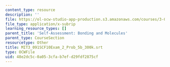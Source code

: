 ```yaml
---
content_type: resource
description: ''
file: https://ol-ocw-studio-app-production.s3.amazonaws.com/courses/3-091sc-introduction-to-solid-state-chemistry-fall-2010/48e2dc5c0a053cfab7efd29fdf2875cf_MIT3_091SCF10Exam_2_Prob_5b_300k.srt
file_type: application/x-subrip
learning_resource_types: []
parent_title: 'Self-Assessment: Bonding and Molecules'
parent_type: CourseSection
resourcetype: Other
title: MIT3_091SCF10Exam_2_Prob_5b_300k.srt
type: OCWFile
uid: 48e2dc5c-0a05-3cfa-b7ef-d29fdf2875cf
---
```

